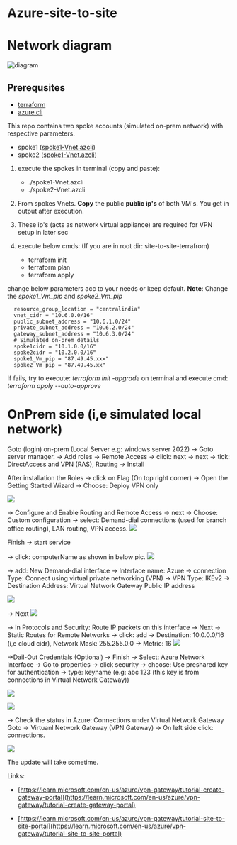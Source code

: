 # Azure-site-to-site
# Network diagram
![diagram](/pics/NetworkDesign.png)
## Prerequsites
- [terraform](https://developer.hashicorp.com/terraform/tutorials/aws-get-started/install-cli)
- [azure cli](https://learn.microsoft.com/en-us/cli/azure/install-azure-cli)

This repo contains two spoke accounts (simulated on-prem network) with respective parameters.
- spoke1 ([spoke1-Vnet.azcli](./On-prem/spoke1-Vnet.azcli))
- spoke2 ([spoke1-Vnet.azcli](./On-prem/spoke1-Vnet.azcli))


1. execute the spokes in terminal (copy and paste):
   -  ./spoke1-Vnet.azcli
   -  ./spoke2-Vnet.azcli

2. From spokes Vnets. **Copy** the public **public ip's** of both VM's. You get in output after execution.
3. These ip's (acts as network virtual appliance) are required for VPN setup in later sec
4. execute below cmds: (If you are in root dir: site-to-site-terrafrom)
   - terraform init
   - terraform plan
   - terraform apply

change below parameters acc to your needs or keep default. **Note**: Change the *spoke1_Vm_pip* and *spoke2_Vm_pip*
```
  resource_group_location = "centralindia"
  vnet_cidr = "10.6.0.0/16"
  public_subnet_address = "10.6.1.0/24"
  private_subnet_address = "10.6.2.0/24"
  gateway_subnet_address = "10.6.3.0/24"
  # Simulated on-prem details
  spoke1cidr = "10.1.0.0/16" 
  spoke2cidr = "10.2.0.0/16"
  spoke1_Vm_pip = "87.49.45.xxx" 
  spoke2_Vm_pip = "87.49.45.xx"
```

If fails, try to execute: *terraform init -upgrade* on terminal and execute cmd: *terraform apply --auto-approve*

# OnPrem side (i,e simulated local network)
Goto (login) on-prem (Local Server e.g: windows server 2022)
-> Goto server manager.
-> Add roles -> Remote Access -> click: next -> next -> tick: DirectAccess and VPN (RAS), Routing -> Install

After installation the Roles -> click on Flag (On top right corner) -> Open the Getting Started Wizard -> Choose: Deploy VPN only

![](/pics/Routing-and-Remote-Access.png)

-> Configure and Enable Routing and Remote Access
-> next -> Choose: Custom configuration -> select: Demand-dial connections (used for branch office routing), LAN routing, VPN access.
![](/pics/Demand-dial-connections.png)

Finish -> start service

-> click: computerName as shown in below pic.
![](/pics/Demand-dail-Interface.png)


-> add: New Demand-dial interface
-> Interface name: Azure -> connection Type: Connect using virtual private networking (VPN) -> VPN Type: IKEv2 -> Destination Address: Virtual Network Gateway Public IP address

![](/pics/AzureInterface.png)

-> Next
![](/pics/DestinationAddress.png)

-> In Protocols and Security: Route IP packets on this interface -> Next -> Static Routes for Remote Networks -> click: add -> Destination: 10.0.0.0/16 (i,e cloud cidr), Network Mask: 255.255.0.0 -> Metric: 16
![](/pics/StaticRouteForRemoteNetworks.png)


->Dail-Out Credentials (Optional) -> Finish
-> Select: Azure Network Interface -> Go to properties -> click security -> choose: Use preshared key for authentication -> type: keyname (e.g: abc 123 (this key is from connections in Virtual Network Gateway))

![](/pics/AzureProperties.png)

![](/pics/connect.png)

-> Check the status in Azure: Connections under Virtual Network Gateway
Goto -> Virtuanl Network Gateway (VPN Gateway) -> On left side click: connections.

![](/pics/VPNGW-connection.png)

The update will take sometime.

Links: 
- [https://learn.microsoft.com/en-us/azure/vpn-gateway/tutorial-create-gateway-portal](https://learn.microsoft.com/en-us/azure/vpn-gateway/tutorial-create-gateway-portal)


- [https://learn.microsoft.com/en-us/azure/vpn-gateway/tutorial-site-to-site-portal](https://learn.microsoft.com/en-us/azure/vpn-gateway/tutorial-site-to-site-portal)